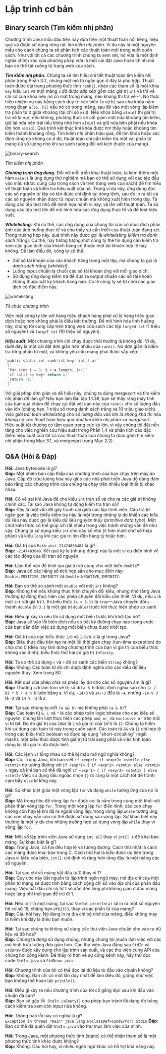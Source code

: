 # Lập trình cơ bản
## Binary search (Tìm kiếm nhị phân)
Chương trình Java mẫu đầu tiên này dựa trên một thuật toán nổi tiếng, hiệu quả và được sử dụng rộng rãi: *tìm kiếm nhị phân*. Ví dụ này là một nguyên mẫu cho cách chúng ta sẽ phân tích các thuật toán mới trong suốt cuốn sách. Như với tất cả các chương trình chúng ta xem xét, nó vừa là một định nghĩa chính xác của phương pháp vừa là một cài đặt Java hoàn chỉnh mà bạn có thể tải xuống từ trang web của sách.

***Tìm kiếm nhị phân.*** Chúng ta sẽ tìm hiểu chi tiết thuật toán tìm kiếm nhị phân trong Phần 3.2, nhưng một mô tả ngắn gọn ở đây là phù hợp. Thuật toán được cài trong phương thức tĩnh `rank()`, nhận các tham số là một khóa `key` kiểu `int` và một mảng `a` *đã được sắp xếp* gồm các giá trị `int` và trả về chỉ số của khóa nếu nó có mặt trong mảng, nếu không thì trả về -1. Nó thực hiện nhiệm vụ này bằng cách duy trì các biến `lo` và `hi` sao cho khóa nằm trong đoạn `a[lo..hi]` nếu nó có trong mảng, sau đó vào một vòng lặp kiểm tra phần tử ở giữa khoảng (tại chỉ số `mid`). Nếu khóa bằng `a[mid]` thì giá trị trả về là `mid`; nếu không, phương thức sẽ cắt giảm một nửa khoảng tìm kiếm, giữ lại nửa bên trái nếu khóa nhỏ hơn `a[mid]` và giữ nửa bên phải nếu khóa lớn hơn `a[mid]`. Quá trình kết thúc khi khóa được tìm thấy hoặc khoảng tìm kiếm thành khoảng rỗng. Tìm kiếm nhị phân hiệu quả, để tìm khóa hoặc xác định rằng nó không có ở đó, thuật toán chỉ cần kiểm tra một vài phần tử mảng (là số lượng nhỏ khi so sánh tương đối với kích thước của mảng).

![binary-search](https://algs4.cs.princeton.edu/11model/images/binary-search.png "binary-search")

*Tìm kiếm nhị phân*

***Chương trình ứng dụng.*** Đối với mỗi triển khai thuật toán, ta kèm thêm một hàm `main()` là ứng dụng thử nghiệm mà bạn có thể sử dụng với các tệp đầu vào mẫu (được cung cấp trong sách và trên trang web của sách) để tìm hiểu về thuật toán và kiểm tra hiệu suất của nó. Trong ví dụ này, ứng dụng đọc các số nguyên từ tệp có tên được chỉ định tại dòng lệnh, sau đó in ra tất cả các số nguyên nhận được từ input chuẩn mà không xuất hiện trong tệp. Ta dùng các tệp test nhỏ để minh họa hành vi này, và lần vết thuật toán. Ta sử dụng các tệp test lớn để mô hình hóa các ứng dụng thực tế và để test hiệu suất.

***Whitelisting.*** Khi có thể, các ứng dụng của chúng tôi còn có mục đích phản ánh các tình huống thực tế và cho thấy sự cần thiết của thuật toán đang xét. Trong trường hợp này, quá trình này được gọi là *whitelisting* (*kiểm tra danh sách trắng*). Cụ thể, hãy tưởng tượng một công ty thẻ tín dụng cần kiểm tra xem các giao dịch của khách hàng có thuộc một tài khoản hợp lệ hay không. Để làm điều đó, công ty có thể:
- Giữ số tài khoản của các khách hàng trong một tệp, mà chúng ta gọi là *danh sách trắng* (*whitelist*).
- Luồng input chuẩn là chuỗi các số tài khoản ứng với mỗi giao dịch.
- Sử dụng ứng dụng kiểm tra để đưa ra output chuẩn các số tài khoản *không* thuộc bất kỳ khách hàng nào. Có lẽ công ty sẽ từ chối các giao dịch có đặc điểm này.

![whitelisting](https://algs4.cs.princeton.edu/11model/images/binary-search-anatomy.png "whitelisting")

*Tổ chức chương trình*

Việc một công ty lớn với hàng triệu khách hàng phải xử lý hàng triệu giao dịch hoặc hơn không phải là điều bất thường. Để mô hình hóa tình huống này, chúng tôi cung cấp trên trang web của sách các tệp `largeW.txt` (1 triệu số nguyên) và `largeT.txt` (10 triệu số nguyên).

***Hiệu suất.*** Một chương trình chỉ chạy được thôi thường là không đủ. Ví dụ, dưới đây là một cài đặt đơn giản hơn nhiều của `rank()`. Nó đơn giản là kiểm tra từng phần tử một, và không yêu cầu mảng phải được sắp xếp:

```Java
`public static int rank(int key, int[] a)`
`{`
 `for (int i = 0; i < a.length; i++)`
 `if (a[i] == key) return i;`
 `return -1;`
`}`
```

Với giải pháp đơn giản và dễ hiểu này, chúng ta dùng mergesort và tìm kiếm nhị phân để làm gì? Nếu bạn làm Bài tập 1.1.38, bạn sẽ thấy rằng máy tính của bạn quá chậm để chạy cài đặt vét cạn này của `rank()` cho số lượng đầu vào lớn (chẳng hạn, 1 triệu số trong danh sách trắng và 10 triệu giao dịch). *Việc giải bài toán whitelisting cho số lượng đầu vào lớn là không khả thi nếu không có các thuật toán hiệu quả như tìm kiếm nhị phân và mergesort*. Hiệu suất tốt thường có tầm quan trọng cực kỳ lớn, vì vậy chúng tôi đặt nền tảng cho việc nghiên cứu hiệu suất trong Phần 1.4 và phân tích các đặc điểm hiệu suất của tất cả các thuật toán của chúng ta (bao gồm tìm kiếm nhị phân trong Mục 3.1, và mergesort trong Mục 2.2).

## Q&A (Hỏi & Đáp)

**Hỏi:** Java bytecode là gì?  
**Đáp:** Một phiên bản cấp thấp của chương trình của bạn chạy trên máy ảo Java. Cấp độ trừu tượng hóa này giúp các nhà phát triển Java dễ dàng đảm bảo rằng các chương trình của chúng ta chạy trên nhiều loại thiết bị khác nhau.

**Hỏi:** Có vẻ sai khi Java để cho kiểu `int` tràn số và cho ra các giá trị không chính xác. Tại sao Java không tự động kiểm tra tràn số?  
**Đáp:** Đây là một vấn đề gây tranh cãi giữa các lập trình viên. Câu trả lời ngắn gọn là việc thiếu kiểm tra này là một trong những lý do khiến các kiểu dữ liệu này được gọi là kiểu dữ liệu *nguyên thủy* (*primitive data type*). Một chút kiến thức có thể giúp ích rất nhiều trong việc tránh những vấn đề như vậy. Chúng ta sử dụng kiểu `int` cho các số nhỏ (ít hơn mười chữ số thập phân) và kiểu `long` khi các giá trị lên đến hàng tỷ hoặc hơn.

**Hỏi:** Giá trị của `Math.abs(-2147483648)` là gì?  
**Đáp:** `-2147483648`. Kết quả kỳ lạ (nhưng đúng) này là một ví dụ điển hình về các tác động của lỗi tràn số nguyên.

**Hỏi:** Làm thế nào để khởi tạo giá trị vô cùng cho một biến `double`?  
**Đáp:** Java có các hằng số tích hợp sẵn cho mục đích này: `Double.POSITIVE_INFINITY` và `Double.NEGATIVE_INFINITY`.

**Hỏi:** Bạn có thể so sánh một `double` với một `int` không?  
**Đáp:** Không thể nếu không thực hiện chuyển đổi kiểu, nhưng nhớ rằng Java thường tự động thực hiện các phép chuyển đổi kiểu cần thiết. Ví dụ, nếu `x` là một `int` với giá trị `3`, thì biểu thức `(x < 3.1)` là `true`—Java chuyển đổi `x` thành `double` (vì `3.1` là một giá trị `double`) trước khi thực hiện phép so sánh.

**Hỏi:** Điều gì xảy ra nếu tôi sử dụng một biến trước khi khởi tạo nó?  
**Đáp:** Java sẽ báo lỗi biên dịch nếu có bất kỳ đường chạy nào trong code của bạn dẫn đến việc sử dụng một biến chưa được khởi tạo.

**Hỏi:** Giá trị của các biểu thức `1/0` và `1.0/0.0` là gì trong Java?  
**Đáp:** Biểu thức đầu tiên tạo ra một lỗi thời gian chạy (run-time exception) do chia cho 0 (điều này làm dừng chương trình của bạn vì giá trị của biểu thức không xác định); biểu thức thứ hai có giá trị `Infinity`.

**Hỏi:** Ta có thể sử dụng `<` và `>` để so sánh các biến `String` không?  
**Đáp:** Không. Các toán tử đó chỉ được định nghĩa cho các kiểu dữ liệu nguyên thủy. Xem trang 80.

**Hỏi:** Kết quả của phép chia và phép lấy dư cho các số nguyên âm là gì?  
**Đáp:** Thương `a/b` làm tròn về 0; số dư `a % b` được định nghĩa sao cho `(a / b) * b + a % b` luôn bằng `a`. Ví dụ, `-14/3` và `14/-3` đều là `-4`, nhưng `-14 % 3` là `-2` và `14 % -3` là `2`.

**Hỏi:** Tại sao chúng ta viết `(a && b)` mà không phải `(a & b)`?  
**Đáp:** Các toán tử `&`, `|`, và `^` là các phép toán logic bitwise cho các kiểu số nguyên, chúng lần lượt thực hiện các phép `and`, `or`, và `exclusive or` trên mỗi vị trí bit. Do đó giá trị của `10&6` là `2` và giá trị của `10^6` là `12`. Chúng ta hiếm khi sử dụng các toán tử này trong cuốn sách. Các toán tử `&&` và `||` chỉ hợp lệ trong các biểu thức boolean và được áp dụng "short-circuiting" (ngắt mạch): một biểu thức được tính giá trị từ trái sang phải và việc tính toán dừng lại khi giá trị đã được biết.

**Hỏi:** Các lệnh `if` lồng nhau có thể bị mập mờ ngữ nghĩa không?  
**Đáp:** Có. Trong Java, khi bạn viết
`if <expr1> if <expr2> <stmt1> else <stmt2>`
nó tương đương với
`if <expr1> { if <expr2> <stmt1> else <stmt2> }`
ngay cả khi bạn có thể đã nghĩ
`if <expr1> { if <expr2> <stmt1> } else <stmt2>`
Việc sử dụng dấu ngoặc nhọn `{}` rõ ràng là một cách tốt để tránh cạm bẫy `else` lơ lửng này.

**Hỏi:** Sự khác biệt giữa một vòng lặp `for` và dạng `while` tương ứng của nó là gì?  
**Đáp:** Mã trong tiêu đề vòng lặp `for` được coi là nằm trong cùng một khối với phần thân vòng lặp `for`. Trong một vòng lặp `for` điển hình, các con chạy không còn hợp lệ khi đã ra ngoài vòng lặp; trong vòng lặp `while` tương ứng, các con chạy vẫn còn có thể được sử dụng sau vòng lặp. Sự khác biệt này thường là một lý do cho những trường hợp sử dụng vòng lặp `while` thay vì vòng lặp `for`.

**Hỏi:** Một số lập trình viên Java sử dụng `int a[]` thay vì `int[] a` để khai báo mảng. Sự khác biệt là gì?  
**Đáp:** Trong Java, cả hai đều hợp lệ và tương đương. Cách thứ nhất là cách các mảng được khai báo trong C. Cách thứ hai là kiểu được ưu tiên trong Java vì kiểu của biến, `int[]`, chỉ định rõ ràng hơn rằng đây là một mảng các số nguyên.

**Hỏi:** Tại sao chỉ số mảng bắt đầu từ 0 thay vì 1?  
**Đáp:** Quy ước này bắt nguồn từ lập trình ngôn ngữ máy, nơi địa chỉ của một phần tử mảng sẽ được tính bằng cách cộng chỉ số vào địa chỉ của phần đầu mảng. Việc bắt đầu chỉ số từ 1 sẽ dẫn đến lãng phí không gian ở đầu mảng hoặc lãng phí thời gian để trừ đi 1.

**Hỏi:** Nếu `a[]` là một mảng, tại sao `StdOut.println(a)` lại in ra một số nguyên hệ cơ số 16, chẳng hạn `@f62373`, thay vì các phần tử của mảng?  
**Đáp:** Câu hỏi hay. Nó đang in ra địa chỉ bộ nhớ của mảng, điều không may là hiếm khi đây là điều bạn muốn.

**Hỏi:** Tại sao chúng ta không sử dụng các thư viện Java chuẩn cho vào ra dữ liệu và đồ họa?  
**Đáp:** Chúng ta *đang* sử dụng chúng, nhưng chúng tôi muốn làm việc với các mô hình trừu tượng đơn giản hơn. Các thư viện Java đằng sau `StdIn` và `StdDraw` được xây dựng cho lập trình sản xuất, và các thư viện cùng API của chúng hơi cồng kềnh. Để thấy rõ hơn về sự cồng kềnh này, hãy thử đọc code `StdIn.java` và `StdDraw.java`.

**Hỏi:** Chương trình của tôi có thể đọc lại dữ liệu từ đầu vào chuẩn không?  
**Đáp:** Không. Bạn chỉ có một lần duy nhất để làm điều đó, giống như việc bạn không thể hoàn tác `println()`.

**Hỏi:** Điều gì xảy ra nếu chương trình của tôi cố gắng đọc sau khi đầu vào chuẩn đã cạn?  
**Đáp:** Bạn sẽ gặp lỗi. `StdIn.isEmpty()` cho phép bạn tránh lỗi dạng đó bằng cách kiểm tra xem còn input nữa không.

**Hỏi:** Thông báo lỗi này có nghĩa là gì?  
`Exception in thread "main" java.lang.NoClassDefFoundError: StdIn`
**Đáp:** Bạn có thể đã quên đặt `StdIn.java` vào thư mục làm việc của mình.

**Hỏi:** Trong Java, một phương thức tĩnh (static) có thể nhận tham số là một phương thức tĩnh khác được không?  
**Đáp:** Không. Câu hỏi hay, vì nhiều ngôn ngữ khác có hỗ trợ khả năng này.